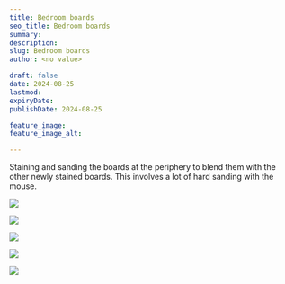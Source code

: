 ```yaml
---
title: Bedroom boards
seo_title: Bedroom boards
summary:
description:
slug: Bedroom boards
author: <no value>

draft: false
date: 2024-08-25
lastmod:
expiryDate:
publishDate: 2024-08-25

feature_image:
feature_image_alt:

---
```



Staining and sanding the boards at the periphery to blend them with the other newly stained boards. 
This involves a lot of hard sanding with the mouse. 



![](/images/1019.jpeg)

![](/images/1020.jpeg)

![](/images/1022.jpeg)

![](/images/1042.jpeg)

![](/images/1043.jpeg)